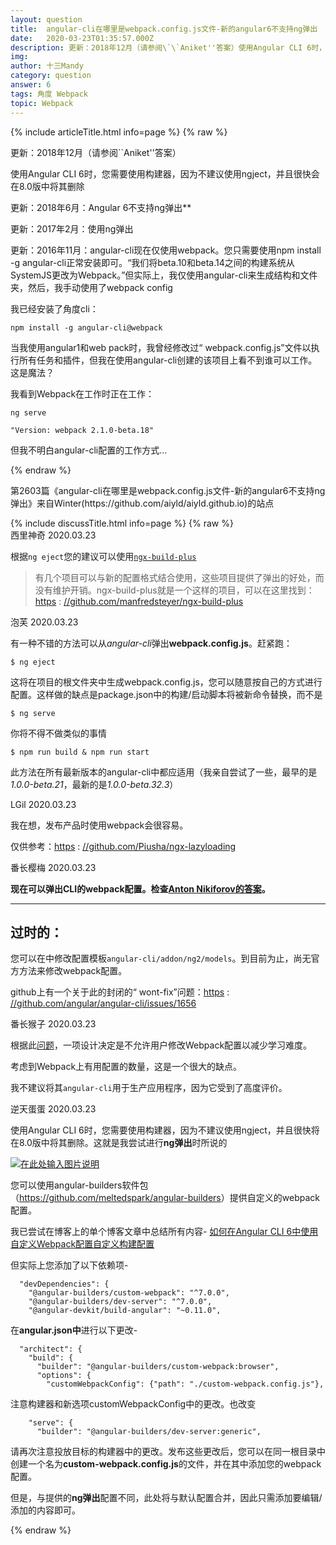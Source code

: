 ```yaml
---
layout: question
title:  angular-cli在哪里是webpack.config.js文件-新的angular6不支持ng弹出
date:   2020-03-23T01:35:57.000Z
description: 更新：2018年12月（请参阅\`\`Aniket''答案）使用Angular CLI 6时，您需要使用构建器，因为不建议使用ngject，并且很快会在8...
img: 
author: 十三Mandy
category: question
answer: 6
tags: 角度 Webpack
topic: Webpack
---
```

<div class="article-root">
  <div class="article">
    {% include articleTitle.html info=page %}
    {% raw %}
    <div class="article-content"><p><font style="vertical-align: inherit;"><font style="vertical-align: inherit;">更新：2018年12月（请参阅``Aniket''答案）</font></font></p>

<p><font style="vertical-align: inherit;"><font style="vertical-align: inherit;">使用Angular CLI 6时，您需要使用构建器，因为不建议使用ngject，并且很快会在8.0版中将其删除</font></font></p>

<p><font style="vertical-align: inherit;"><font style="vertical-align: inherit;">更新：2018年6月：Angular 6不支持ng弹出**</font></font></p>

<p><font style="vertical-align: inherit;"><font style="vertical-align: inherit;">更新：2017年2月：使用ng弹出</font></font></p>

<p><font style="vertical-align: inherit;"><font style="vertical-align: inherit;">更新：2016年11月：angular-cli现在仅使用webpack。</font><font style="vertical-align: inherit;">您只需要使用npm install -g angular-cli正常安装即可。</font><font style="vertical-align: inherit;">“我们将beta.10和beta.14之间的构建系统从SystemJS更改为Webpack。”但实际上，我仅使用angular-cli来生成结构和文件夹，然后，我手动使用了webpack config</font></font></p>

<p><font style="vertical-align: inherit;"><font style="vertical-align: inherit;">我已经安装了角度cli： </font></font></p>

<pre><code>npm install -g angular-cli@webpack
</code></pre>

<p><font style="vertical-align: inherit;"><font style="vertical-align: inherit;">当我使用angular1和web pack时，我曾经修改过“ webpack.config.js”文件以执行所有任务和插件，但我在使用angular-cli创建的该项目上看不到谁可以工作。</font><font style="vertical-align: inherit;">这是魔法？</font></font></p>

<p><font style="vertical-align: inherit;"><font style="vertical-align: inherit;">我看到Webpack在工作时正在工作：</font></font></p>

<pre><code>ng serve <font></font>
<font></font>
"Version: webpack 2.1.0-beta.18"<font></font>
</code></pre>

<p><font style="vertical-align: inherit;"><font style="vertical-align: inherit;">但我不明白angular-cli配置的工作方式...</font></font></p></div>
    {% endraw %}
  </div>
  <p class="winter_mark">第2603篇《angular-cli在哪里是webpack.config.js文件-新的angular6不支持ng弹出》来自Winter(https://github.com/aiyld/aiyld.github.io)的站点</p>
  <div class="discuss-wrapper">
    {% include discussTitle.html info=page %}
    {% raw %}
    <div class="discuss-item">
        <div class="discuss-parent">
          <div class="discuss-meta">
            <span class="discuss-user">西里神奇</span>
            <span class="discuss-time">2020.03.23</span>
          </div>
          <div class="discuss-comment"><p><font style="vertical-align: inherit;"><font style="vertical-align: inherit;">根据</font></font><code>ng eject</code><font style="vertical-align: inherit;"><font style="vertical-align: inherit;">您</font><font style="vertical-align: inherit;">的建议</font><font style="vertical-align: inherit;">可以使用</font></font><a href="https://github.com/manfredsteyer/ngx-build-plus" rel="nofollow noreferrer"><code>ngx-build-plus</code></a></p>

<blockquote>
  <p><font style="vertical-align: inherit;"><font style="vertical-align: inherit;">有几个项目可以与新的配置格式结合使用，这些项目提供了弹出的好处，而没有维护开销。</font><font style="vertical-align: inherit;">ngx-build-plus就是一个这样的项目，可以在这里找到：</font><a href="https://github.com/manfredsteyer/ngx-build-plus" rel="nofollow noreferrer"><font style="vertical-align: inherit;">https</font></a><font style="vertical-align: inherit;"> : </font></font><a href="https://github.com/manfredsteyer/ngx-build-plus" rel="nofollow noreferrer"><font style="vertical-align: inherit;"><font style="vertical-align: inherit;">//github.com/manfredsteyer/ngx-build-plus</font></font></a></p>
</blockquote></div>
        </div></div><div class="discuss-item">
        <div class="discuss-parent">
          <div class="discuss-meta">
            <span class="discuss-user">泡芙</span>
            <span class="discuss-time">2020.03.23</span>
          </div>
          <div class="discuss-comment"><p><font style="vertical-align: inherit;"><font style="vertical-align: inherit;">有一种不错的方法可以</font><font style="vertical-align: inherit;">从</font><em><font style="vertical-align: inherit;">angular-cli</font></em><font style="vertical-align: inherit;">弹出</font></font><strong><font style="vertical-align: inherit;"><font style="vertical-align: inherit;">webpack.config.js</font></font></strong><font style="vertical-align: inherit;"><font style="vertical-align: inherit;">。</font><font style="vertical-align: inherit;">赶紧跑：</font></font><em><font style="vertical-align: inherit;"></font></em><font style="vertical-align: inherit;"></font></p>

<pre><code>$ ng eject
</code></pre>

<p><font style="vertical-align: inherit;"><font style="vertical-align: inherit;">这将在项目的根文件夹中生成webpack.config.js，您可以随意按自己的方式进行配置。</font><font style="vertical-align: inherit;">这样做的缺点是package.json中的构建/启动脚本将被新命令替换，而不是</font></font></p>

<pre><code>$ ng serve
</code></pre>

<p><font style="vertical-align: inherit;"><font style="vertical-align: inherit;">你将不得不做类似的事情 </font></font></p>

<pre><code>$ npm run build &amp; npm run start
</code></pre>

<p><font style="vertical-align: inherit;"><font style="vertical-align: inherit;">此方法在所有最新版本的angular-cli中都应适用（我亲自尝试了一些，最早的是</font></font><em><font style="vertical-align: inherit;"><font style="vertical-align: inherit;">1.0.0-beta.21</font></font></em><font style="vertical-align: inherit;"><font style="vertical-align: inherit;">，最新的是</font></font><em><font style="vertical-align: inherit;"><font style="vertical-align: inherit;">1.0.0-beta.32.3</font></font></em><font style="vertical-align: inherit;"><font style="vertical-align: inherit;">）</font></font></p></div>
        </div></div><div class="discuss-item">
        <div class="discuss-parent">
          <div class="discuss-meta">
            <span class="discuss-user">LGil</span>
            <span class="discuss-time">2020.03.23</span>
          </div>
          <div class="discuss-comment"><p><font style="vertical-align: inherit;"><font style="vertical-align: inherit;">我在想，发布产品时使用webpack会很容易。 </font></font></p>

<p><font style="vertical-align: inherit;"><font style="vertical-align: inherit;">仅供参考：</font><a href="https://github.com/Piusha/ngx-lazyloading" rel="nofollow noreferrer"><font style="vertical-align: inherit;">https</font></a><font style="vertical-align: inherit;"> : </font></font><a href="https://github.com/Piusha/ngx-lazyloading" rel="nofollow noreferrer"><font style="vertical-align: inherit;"><font style="vertical-align: inherit;">//github.com/Piusha/ngx-lazyloading</font></font></a></p></div>
        </div></div><div class="discuss-item">
        <div class="discuss-parent">
          <div class="discuss-meta">
            <span class="discuss-user">番长樱梅</span>
            <span class="discuss-time">2020.03.23</span>
          </div>
          <div class="discuss-comment"><p><strong><font style="vertical-align: inherit;"><font style="vertical-align: inherit;">现在可以弹出CLI的webpack配置。</font><font style="vertical-align: inherit;">检查</font></font><a href="https://stackoverflow.com/a/42406194/215552"><font style="vertical-align: inherit;"><font style="vertical-align: inherit;">Anton Nikiforov的答案</font></font></a><font style="vertical-align: inherit;"><font style="vertical-align: inherit;">。</font></font></strong></p>

<hr>

<h2><font style="vertical-align: inherit;"><font style="vertical-align: inherit;">过时的：</font></font></h2>

<p><font style="vertical-align: inherit;"><font style="vertical-align: inherit;">您可以在中修改配置模板</font></font><code>angular-cli/addon/ng2/models</code><font style="vertical-align: inherit;"><font style="vertical-align: inherit;">。</font><font style="vertical-align: inherit;">到目前为止，尚无官方方法来修改webpack配置。</font></font></p>

<p><font style="vertical-align: inherit;"><font style="vertical-align: inherit;">github上有一个关于此的封闭的“ wont-fix”问题：</font><a href="https://github.com/angular/angular-cli/issues/1656" rel="nofollow noreferrer"><font style="vertical-align: inherit;">https</font></a><font style="vertical-align: inherit;"> : </font></font><a href="https://github.com/angular/angular-cli/issues/1656" rel="nofollow noreferrer"><font style="vertical-align: inherit;"><font style="vertical-align: inherit;">//github.com/angular/angular-cli/issues/1656</font></font></a></p></div>
        </div></div><div class="discuss-item">
        <div class="discuss-parent">
          <div class="discuss-meta">
            <span class="discuss-user">番长猴子</span>
            <span class="discuss-time">2020.03.23</span>
          </div>
          <div class="discuss-comment"><p><font style="vertical-align: inherit;"><font style="vertical-align: inherit;">根据此</font></font><a href="https://github.com/angular/angular-cli/issues/1656" rel="noreferrer"><font style="vertical-align: inherit;"><font style="vertical-align: inherit;">问题</font></font></a><font style="vertical-align: inherit;"><font style="vertical-align: inherit;">，一项设计决定是不允许用户修改Webpack配置以减少学习难度。</font></font></p>

<p><font style="vertical-align: inherit;"><font style="vertical-align: inherit;">考虑到Webpack上有用配置的数量，这是一个很大的缺点。</font></font></p>

<p><font style="vertical-align: inherit;"><font style="vertical-align: inherit;">我不建议将其</font></font><code>angular-cli</code><font style="vertical-align: inherit;"><font style="vertical-align: inherit;">用于生产应用程序，因为它受到了高度评​​价。</font></font></p></div>
        </div></div><div class="discuss-item">
        <div class="discuss-parent">
          <div class="discuss-meta">
            <span class="discuss-user">逆天蛋蛋</span>
            <span class="discuss-time">2020.03.23</span>
          </div>
          <div class="discuss-comment"><p><font style="vertical-align: inherit;"><font style="vertical-align: inherit;">使用Angular CLI 6时，您需要使用构建器，因为不建议使用ngject，并且很快将在8.0版中将其删除。</font><font style="vertical-align: inherit;">这就是我尝试进行</font><strong><font style="vertical-align: inherit;">ng弹出</font></strong><font style="vertical-align: inherit;">时所说的</font></font><strong><font style="vertical-align: inherit;"></font></strong></p>

<p><a href="https://i.stack.imgur.com/lQK7v.png" rel="noreferrer"><img src="https://i.stack.imgur.com/lQK7v.png" alt="在此处输入图片说明"></a></p>

<p><font style="vertical-align: inherit;"><font style="vertical-align: inherit;">您可以使用angular-builders软件包（</font></font><a href="https://github.com/meltedspark/angular-builders" rel="noreferrer"><font style="vertical-align: inherit;"><font style="vertical-align: inherit;">https://github.com/meltedspark/angular-builders</font></font></a><font style="vertical-align: inherit;"><font style="vertical-align: inherit;">）提供自定义的webpack配置。</font></font></p>

<p><font style="vertical-align: inherit;"><font style="vertical-align: inherit;">我已尝试在博客上的单个博客文章中总结所有内容- </font></font><a href="http://opensourceforgeeks.blogspot.com/2018/12/how-to-customize-build-configuration.html" rel="noreferrer"><font style="vertical-align: inherit;"><font style="vertical-align: inherit;">如何在Angular CLI 6中使用自定义Webpack配置自定义构建配置</font></font></a> </p>

<p><font style="vertical-align: inherit;"><font style="vertical-align: inherit;">但实际上您添加了以下依赖项-</font></font></p>

<pre><code>  "devDependencies": {<font></font>
    "@angular-builders/custom-webpack": "^7.0.0",<font></font>
    "@angular-builders/dev-server": "^7.0.0",<font></font>
    "@angular-devkit/build-angular": "~0.11.0",<font></font>
</code></pre>

<p><font style="vertical-align: inherit;"><font style="vertical-align: inherit;">在</font></font><strong><font style="vertical-align: inherit;"><font style="vertical-align: inherit;">angular.json中</font></font></strong><font style="vertical-align: inherit;"><font style="vertical-align: inherit;">进行以下更改-</font></font></p>

<pre><code>  "architect": {<font></font>
    "build": {<font></font>
      "builder": "@angular-builders/custom-webpack:browser",<font></font>
      "options": {<font></font>
        "customWebpackConfig": {"path": "./custom-webpack.config.js"},<font></font>
</code></pre>

<p><font style="vertical-align: inherit;"><font style="vertical-align: inherit;">注意构建器和新选项customWebpackConfig中的更改。</font><font style="vertical-align: inherit;">也改变</font></font></p>

<pre><code>    "serve": {<font></font>
      "builder": "@angular-builders/dev-server:generic",<font></font>
</code></pre>

<p><font style="vertical-align: inherit;"><font style="vertical-align: inherit;">请再次注意投放目标的构建器中的更改。</font><font style="vertical-align: inherit;">发布这些更改后，您可以</font><font style="vertical-align: inherit;">在同一根目录中</font><font style="vertical-align: inherit;">创建一个名为</font></font><strong><font style="vertical-align: inherit;"><font style="vertical-align: inherit;">custom-webpack.config.js</font></font></strong><font style="vertical-align: inherit;"><font style="vertical-align: inherit;">的文件</font><font style="vertical-align: inherit;">，并在其中添加您的webpack配置。</font></font></p>

<p><font style="vertical-align: inherit;"><font style="vertical-align: inherit;">但是，与</font><font style="vertical-align: inherit;">提供的</font></font><strong><font style="vertical-align: inherit;"><font style="vertical-align: inherit;">ng弹出</font></font></strong><font style="vertical-align: inherit;"><font style="vertical-align: inherit;">配置</font><font style="vertical-align: inherit;">不同</font><font style="vertical-align: inherit;">，此处将与默认配置合并，因此只需添加要编辑/添加的内容即可。</font></font></p></div>
        </div></div>
    {% endraw %}
  </div>
<div>
